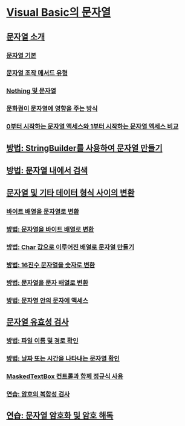 # [Visual Basic의 문자열](index.md)
## [문자열 소개](introduction-to-strings.md)
### [문자열 기본](string-basics.md)
### [문자열 조작 메서드 유형](types-of-string-manipulation-methods.md)
### [Nothing 및 문자열](nothing-and-strings.md)
### [문화권이 문자열에 영향을 주는 방식](how-culture-affects-strings.md)
### [0부터 시작하는 문자열 액세스와 1부터 시작하는 문자열 액세스 비교](zero-based-vs-one-based-string-access.md)
## [방법: StringBuilder를 사용하여 문자열 만들기](how-to-create-strings-using-a-stringbuilder.md)
## [방법: 문자열 내에서 검색](how-to-search-within-a-string.md)
## [문자열 및 기타 데이터 형식 사이의 변환](converting-between-strings-and-other-data-types.md)
### [바이트 배열을 문자열로 변환](how-to-convert-an-array-of-bytes-into-a-string.md)
### [방법: 문자열을 바이트 배열로 변환](how-to-convert-strings-into-an-array-of-bytes.md)
### [방법: Char 값으로 이루어진 배열로 문자열 만들기](how-to-create-a-string-from-an-array-of-char-values.md)
### [방법: 16진수 문자열을 숫자로 변환](how-to-convert-hexadecimal-strings-to-numbers.md)
### [방법: 문자열을 문자 배열로 변환](how-to-convert-a-string-to-an-array-of-characters.md)
### [방법: 문자열 안의 문자에 액세스](how-to-access-characters-in-strings.md)
## [문자열 유효성 검사](validating-strings.md)
### [방법: 파일 이름 및 경로 확인](how-to-validate-file-names-and-paths.md)
### [방법: 날짜 또는 시간을 나타내는 문자열 확인](how-to-validate-strings-that-represent-dates-or-times.md)
### [MaskedTextBox 컨트롤과 함께 정규식 사용](using-regular-expressions-with-the-maskedtextbox-control.md)
### [연습: 암호의 복합성 검사](walkthrough-validating-that-passwords-are-complex.md)
## [연습: 문자열 암호화 및 암호 해독](walkthrough-encrypting-and-decrypting-strings.md)